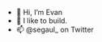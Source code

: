 - 👋 Hi, I’m Evan
- 👀 I like to build.
- 📫 @segaul_ on Twitter

<!---
segaul/segaul is a ✨ special ✨ repository because its `README.md` (this file) appears on your GitHub profile.
You can click the Preview link to take a look at your changes.
--->
